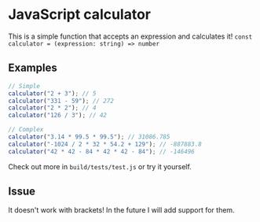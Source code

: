 # JavaScript calculator

This is a simple function that accepts an expression and calculates it!
`const calculator = (expression: string) => number`

## Examples

```javascript
// Simple
calculator("2 + 3"); // 5
calculator("331 - 59"); // 272
calculator("2 * 2"); // 4
calculator("126 / 3"); // 42

// Complex
calculator("3.14 * 99.5 * 99.5"); // 31086.785
calculator("-1024 / 2 * 32 * 54.2 + 129"); // -887883.8
calculator("42 * 42 - 84 * 42 * 42 - 84"); // -146496
```

Check out more in `build/tests/test.js` or try it yourself.

## Issue

It doesn't work with brackets!
In the future I will add support for them.
